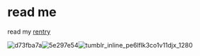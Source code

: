 #  read me
read my [rentry](https://rentry.co/lampost)



![d73fba7a](https://github.com/TheLobotomy/readme/assets/144579716/a5c30045-f8fb-431d-9945-4357499df122)![5e297e54](https://github.com/TheLobotomy/readme/assets/144579716/2041e61a-c995-4a41-9c38-b006ff13c465)![tumblr_inline_pe6lflk3co1v11djx_1280](https://github.com/TheLobotomy/readme/assets/144579716/527f03c8-c95f-481d-9474-b4f583647cd8)




